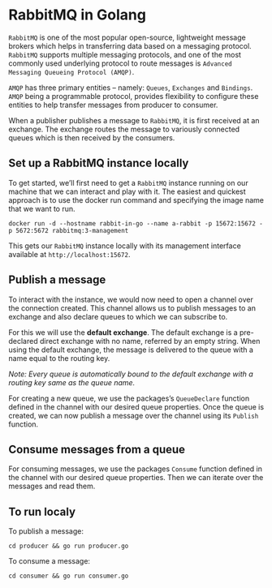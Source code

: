 # RabbitMQ in Golang
`RabbitMQ` is one of the most popular open-source, lightweight message brokers which helps in transferring data based on a messaging protocol. `RabbitMQ` supports multiple messaging protocols, and one of the most commonly used underlying protocol to route messages is `Advanced Messaging Queueing Protocol (AMQP)`.

`AMQP` has three primary entities – namely: `Queues`, `Exchanges` and `Bindings`. `AMQP` being a programmable protocol, provides flexibility to configure these entities to help transfer messages from producer to consumer.

When a publisher publishes a message to `RabbitMQ`, it is first received at an exchange. The exchange routes the message to variously connected queues which is then received by the consumers.

## Set up a RabbitMQ instance locally
To get started, we’ll first need to get a `RabbitMQ` instance running on our machine that we can interact and play with it. The easiest and quickest approach is to use the docker run command and specifying the image name that we want to run.
```
docker run -d --hostname rabbit-in-go --name a-rabbit -p 15672:15672 -p 5672:5672 rabbitmq:3-management 
```
This gets our `RabbitMQ` instance locally with its management interface available at `http://localhost:15672`.

## Publish a message

To interact with the instance, we would now need to open a channel over the connection created. This channel allows us to publish messages to an exchange and also declare queues to which we can subscribe to.

For this we will use the **default exchange**. The default exchange is a pre-declared direct exchange with no name, referred by an empty string. When using the default exchange, the message is delivered to the queue with a name equal to the routing key.

*Note: Every queue is automatically bound to the default exchange with a routing key same as the queue name.*

For creating a new queue, we use the packages’s `QueueDeclare` function defined in the channel with our desired queue properties. Once the queue is created, we can now publish a message over the channel using its `Publish` function.

## Consume messages from a queue

For consuming messages, we use the packages `Consume` function defined in the channel with our desired queue properties. Then we can iterate over the messages and read them.

## To run localy
To publish a message:
```
cd producer && go run producer.go
```
To consume a message:
```
cd consumer && go run consumer.go
```